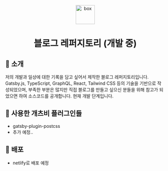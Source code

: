 <p align="center">
  <a href="https://www.gatsbyjs.com/?utm_source=starter&utm_medium=readme&utm_campaign=minimal-starter-ts">
    <img alt="box" src="https://cdn-icons-png.flaticon.com/512/685/685388.png" width="60" />
  </a>
</p>
<h1 align="center">
  블로그 레퍼지토리 (개발 중)
</h1>

## 🤫 소개

저의 개발과 일상에 대한 기록을 담고 싶어서 제작한 블로그 레퍼지토리입니다. Gatsby.js, TypeScript, GraphQL, React, Tailwind CSS 등의 기술을 기반으로 작성되었으며, 부족한 부분은 많지만 직접 블로그를 만들고 싶으신 분들을 위해 참고가 되었으면 하여 소스코드를 공개합니다. 현재 개발 단계입니다.

## 🔧 사용한 개츠비 플러그인들

- gatsby-plugin-postcss
- 추가 예정..

## 🚀 배포

- netlify로 배포 예정
